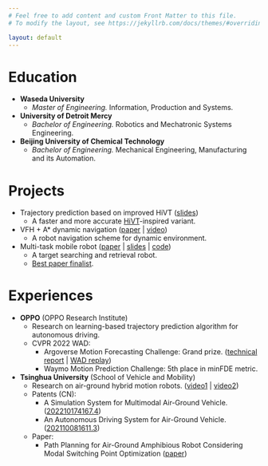 ```yaml
---
# Feel free to add content and custom Front Matter to this file.
# To modify the layout, see https://jekyllrb.com/docs/themes/#overriding-theme-defaults

layout: default
---
```


<!--  -->

# Education
* **Waseda University**
  * *Master of Engineering.* Information, Production and Systems.
* **University of Detroit Mercy**
  * *Bachelor of Engineering.* Robotics and Mechatronic Systems Engineering.
* **Beijing University of Chemical Technology**
  * *Bachelor of Engineering.* Mechanical Engineering, Manufacturing and its Automation.

# Projects
* Trajectory prediction based on improved HiVT ([slides](files/Master_part.pdf))
  * A faster and more accurate [HiVT](https://github.com/ZikangZhou/HiVT)-inspired variant.
* VFH + A* dynamic navigation ([paper](https://doi.org/10.1109/ICARM49381.2020.9195364) \| [video](https://www.bilibili.com/video/av62659157/))
  * A robot navigation scheme for dynamic environment.
* Multi-task mobile robot ([paper](https://doi.org/10.1109/ICMA49215.2020.9233729) \| [slides](files/ICMA_2020_Presentation/ICMA_Oct14.pptx) \| [code](https://github.com/MXHsj/VFH_Astar_Navigation))
  * A target searching and retrieval robot.
  * [Best paper finalist](files/ICMA_2020_Presentation/Best_Paper_Finalist_for_IEEE_ICMA_2020-_Honglin_Sun.pdf).

# Experiences
* **OPPO** (OPPO Research Institute)
  * Research on learning-based trajectory prediction algorithm for autonomous driving.
  * CVPR 2022 WAD:
    * Argoverse Motion Forecasting Challenge: Grand prize. ([technical report](https://arxiv.org/abs/2206.07934) \| [WAD replay](https://www.youtube.com/watch?v=Z1q9ijuLLvU&ab_channel=WADatCVPR))
    * Waymo Motion Prediction Challenge: 5th place in minFDE metric.
* **Tsinghua University** (School of Vehicle and Mobility)
  * Research on air-ground hybrid motion robots. ([video1](files/robot_demo.mp4) \| [video2](files/planner_demo.mp4))
  * Patents (CN):
    * A Simulation System for Multimodal Air-Ground Vehicle. ([202210174167.4](files/2022101741674.pdf))
    * An Autonomous Driving System for Air-Ground Vehicle. ([202110081611.3](files/2021100816113.pdf))
  * Paper:
    * Path Planning for Air-Ground Amphibious Robot Considering Modal Switching Point Optimization ([paper](https://doi.org/10.1109/ICUAS57906.2023.10156162))

<!-- ---

GitHub: [github.com/VZRXS](https://github.com/VZRXS)

LinkedIn: [Honglin Sun](https://www.linkedin.com/in/honglin-s-2aa610105/) -->
